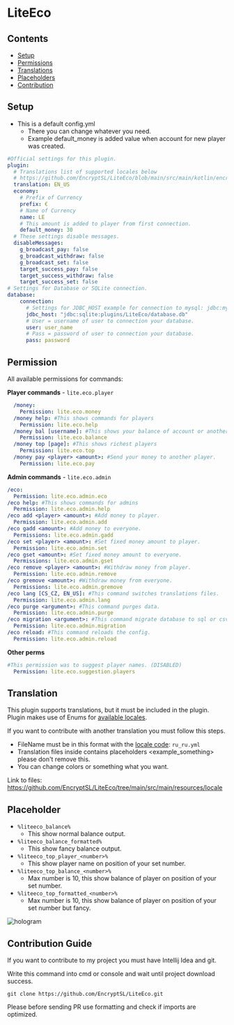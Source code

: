 # LiteEco

## Contents
- [Setup](#setup)
- [Permissions](#permission)
- [Translations](#translation)
- [Placeholders](#placeholder)
- [Contribution](#contribution-guide)

## Setup

- This is a default config.yml
  - There you can change whatever you need.
  - Example default_money is added value when account for new player was created.
````YAML
#Official settings for this plugin.
plugin:
  # Translations list of supported locales below
  # https://github.com/EncryptSL/LiteEco/blob/main/src/main/kotlin/encryptsl/cekuj/net/api/enums/TranslationKey.kt
  translation: EN_US
  economy:
    # Prefix of Currency
    prefix: €
    # Name of Currency
    name: LE
    # This amount is added to player from first connection.
    default_money: 30
  # These settings disable messages.
  disableMessages:
    g_broadcast_pay: false
    g_broadcast_withdraw: false
    g_broadcast_set: false
    target_success_pay: false
    target_success_withdraw: false
    target_success_set: false
# Settings for Database or SQLite connection.
database:
    connection:
      # Settings for JDBC_HOST example for connection to mysql: jdbc:mysql://your_host:port/name_of_database
      jdbc_host: "jdbc:sqlite:plugins/LiteEco/database.db"
      # User = username of user to connection your database.
      user: user_name
      # Pass = password of user to connection your database.
      pass: password
````

## Permission
All available permissions for commands:

**Player commands** - `lite.eco.player`
```YAML
  /money:
    Permission: lite.eco.money
  /money help: #This shows commands for players
    Permission: lite.eco.help
  /money bal [username]: #This shows your balance of account or another player
    Permission: lite.eco.balance
  /money top [page]: #This shows richest players
    Permission: lite.eco.top
  /money pay <player> <amount>: #Send your money to another player.
    Permission: lite.eco.pay
```

**Admin commands** - `lite.eco.admin`
```YAML
/eco:
  Permission: lite.eco.admin.eco
/eco help: #This shows commands for admins
  Permission: lite.eco.admin.help
/eco add <player> <amount>: #Add money to player.
  Permission: lite.eco.admin.add
/eco gadd <amount>: #Add money to everyone.
  Permissions: lite.eco.admin.gadd
/eco set <player> <amount>: #Set fixed money amount to player.
  Permission: lite.eco.admin.set
/eco gset <amount>: #Set fixed money amount to everyone.
  Permissions: lite.eco.admin.gset
/eco remove <player> <amount>: #Withdraw money from player.
  Permission: lite.eco.admin.remove
/eco gremove <amount>: #Withdraw money from everyone.
  Permissions: lite.eco.admin.gremove
/eco lang [CS_CZ, EN_US]: #This command switches translations files.
  Permission: lite.eco.admin.lang
/eco purge <argument>: #This command purges data.
  Permission: lite.eco.admin.purge
/eco migration <argument>: #This command migrate database to sql or csv.
  Permission: lite.eco.admin.migration
/eco reload: #This command reloads the config.
  Permission: lite.eco.admin.reload
```

**Other perms**
```YAML
#This permission was to suggest player names. (DISABLED)
  Permission: lite.eco.suggestion.players
```

## Translation
This plugin supports translations, but it must be included in the plugin.
Plugin makes use of Enums for [available locales](https://github.com/LcyDev/LiteEco/blob/main/src/main/kotlin/encryptsl/cekuj/net/api/enums/LangKey.kt).

If you want to contribute with another translation you must follow this steps.
- FileName must be in this format with the [locale code](https://www.ibm.com/docs/en/radfws/9.6.1?topic=overview-locales-code-pages-supported): `ru_ru.yml`
- Translation files inside contains placeholders <example_something> please don't remove this.
- You can change colors or something what you want.

Link to files: https://github.com/EncryptSL/LiteEco/tree/main/src/main/resources/locale

## Placeholder
- `%liteeco_balance%`
  - This show normal balance output.
- `%liteeco_balance_formatted%`
   - This show fancy balance output.
- `%liteeco_top_player_<number>%`
   - This show player name on position of your set number.
- `%liteeco_top_balance_<number>%`
   - Max number is 10, this show balance of player on position of your set number.
- `%liteeco_top_formatted_<number>%`
   - Max number is 10, this show balance of player on position of your set number but fancy.
  
![hologram](https://user-images.githubusercontent.com/9441083/170329930-9e457436-fd89-4fde-ab19-0dbc843d12bd.png)

## Contribution Guide

If you want to contribute to my project you must have Intellij Idea and git.

Write this command into cmd or console and wait until project download success.

`git clone https://github.com/EncryptSL/LiteEco.git`

Please before sending PR use formatting and check if imports are optimized.

